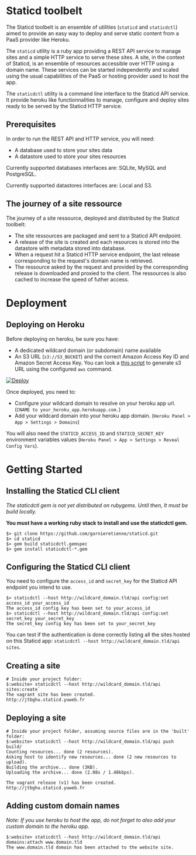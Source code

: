 # Staticd toolbelt

The Staticd toolbelt is an ensemble of utilities (`staticd` and `staticdctl`)
aimed to provide an easy way to deploy and serve static content from a PaaS
provider like Heroku.

The `staticd` utility is a ruby app providing a REST API service to manage sites
and a simple HTTP service to serve these sites. A site, in the context of
Staticd, is an ensemble of resources accessible over HTTP using a domain name.
These services can be started independently and scaled using the usual
capabilities of the PaaS or hosting provider used to host the app.

The `staticdctl` utility is a command line interface to the Staticd API service.
It provide heroku like functionnalities to manage, configure and deploy sites
ready to be served by the Staticd HTTP service.

## Prerequisites

In order to run the REST API and HTTP service, you will need:
* A database used to store your sites data
* A datastore used to store your sites resources

Currently supported databases interfaces are: SQLite, MySQL and PostgreSQL.

Currently supported datastores interfaces are: Local and S3.

## The journey of a site ressource

The journey of a site ressource, deployed and distributed by the Staticd
toolbelt:

* The site ressources are packaged and sent to a Staticd API endpoint.
* A release of the site is created and each resources is stored into the
  datastore with metadata stored into database.
* When a request hit a Staticd HTTP service endpoint, the last release
  corresponding to the request's domain name is retrieved.
* The ressource asked by the request and provided by the corresponding release
  is downloaded and proxied to the client. The ressources is also cached to
  increase the speed of futher access.

# Deployment

## Deploying on Heroku

Before deploying on heroku, be sure you have:
* A dedicated wildcard domain (or subdomain) name available
* An S3 URL (`s3://S3_BUCKET`) and the correct Amazon Access Key ID and Amazon
  Secret Access Key.
  You can look a [this script](https://github.com/garnieretienne/s3build) to
  generate s3 URL using the configured `aws` command.

[![Deploy](https://www.herokucdn.com/deploy/button.png)](https://heroku.com/deploy)

Once deployed, you need to:

* Configure your wildcard domain to resolve on your heroku app url.
  (`CNAME to your_heroku_app.herokuapp.com.`)
* Add your wildcard domain into your heroku app domain.
  (`Heroku Panel > App > Settings > Domains`)

You will also need the `STATICD_ACCESS_ID` and `STATICD_SECRET_KEY`
environment variables values
(`Heroku Panel > App > Settings > Reveal Config Vars`).

# Getting Started

## Installing the Staticd CLI client

_The staticdctl gem is not yet distributed on rubygems. Until then, It must be
build locally._

**You must have a working ruby stack to install and use the staticdctl gem.**

```
$> git clone https://github.com/garnieretienne/staticd.git
$> cd staticd
$> gem build staticdctl.gemspec
$> gem install staticdctl-*.gem
```

## Configuring the Staticd CLI client

You need to configure the `access_id` and `secret_key` for the Staticd API
endpoint you intend to use.

```
$> staticdctl --host http://wildcard_domain.tld/api config:set access_id your_access_id
The access_id config key has been set to your_access_id
$> staticdctl --host http://wildcard_domain.tld/api config:set secret_key your_secret_key
The secret_key config key has been set to your_secret_key
```

You can test if the authentication is done correctly listing all the sites
hosted on this Staticd app:
`staticdctl --host http://wildcard_domain.tld/api sites`.

## Creating a site

```
# Inside your project folder:
$:website> staticdctl --host http://wildcard_domain.tld/api sites:create`
The vagrant site has been created.
http://jtbghu.staticd.yuweb.fr
```

## Deploying a site

```
# Inside your project folder, assuming source files are in the 'built' folder:
$:website> staticdctl --host http://wildcard_domain.tld/api push build/
Counting resources... done (2 resources).
Asking host to identify new resources... done (2 new resources to upload).
Building the archive... done (3KB).
Uploading the archive... done (2.08s / 1.48kbps).

The vagrant release (v1) has been created.
http://jtbghu.staticd.yuweb.fr
```

## Adding custom domain names

_Note: If you use heroku to host the app, do not forget to also add your custom
domain to the heroku app._

```
$:website> staticdctl --host http://wildcard_domain.tld/api domains:attach www.domain.tld
The www.domain.tld domain has been attached to the website site.
```

